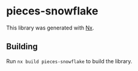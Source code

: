 # pieces-snowflake

This library was generated with [Nx](https://nx.dev).

## Building

Run `nx build pieces-snowflake` to build the library.
